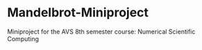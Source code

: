 # Mandelbrot-Miniproject
Miniproject for the AVS 8th semester course: Numerical Scientific Computing 
